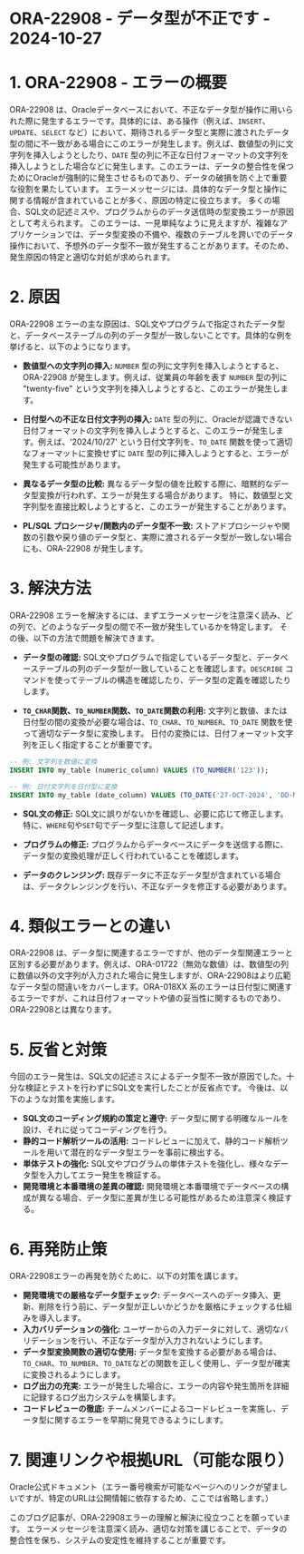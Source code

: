 # ORA-22908 - データ型が不正です - 2024-10-27

# 1. ORA-22908 - エラーの概要

ORA-22908 は、Oracleデータベースにおいて、不正なデータ型が操作に用いられた際に発生するエラーです。具体的には、ある操作（例えば、`INSERT`、`UPDATE`、`SELECT` など）において、期待されるデータ型と実際に渡されたデータ型の間に不一致がある場合にこのエラーが発生します。例えば、数値型の列に文字列を挿入しようとしたり、`DATE` 型の列に不正な日付フォーマットの文字列を挿入しようとした場合などに発生します。このエラーは、データの整合性を保つためにOracleが強制的に発生させるものであり、データの破損を防ぐ上で重要な役割を果たしています。  エラーメッセージには、具体的なデータ型と操作に関する情報が含まれていることが多く、原因の特定に役立ちます。  多くの場合、SQL文の記述ミスや、プログラムからのデータ送信時の型変換エラーが原因として考えられます。  このエラーは、一見単純なように見えますが、複雑なアプリケーションでは、データ型変換の不備や、複数のテーブルを跨いでのデータ操作において、予想外のデータ型不一致が発生することがあります。そのため、発生原因の特定と適切な対処が求められます。


# 2. 原因

ORA-22908 エラーの主な原因は、SQL文やプログラムで指定されたデータ型と、データベーステーブルの列のデータ型が一致しないことです。具体的な例を挙げると、以下のようになります。

* **数値型への文字列の挿入:** `NUMBER` 型の列に文字列を挿入しようとすると、ORA-22908 が発生します。例えば、従業員の年齢を表す `NUMBER` 型の列に "twenty-five" という文字列を挿入しようとすると、このエラーが発生します。

* **日付型への不正な日付文字列の挿入:** `DATE` 型の列に、Oracleが認識できない日付フォーマットの文字列を挿入しようとすると、このエラーが発生します。例えば、'2024/10/27' という日付文字列を、`TO_DATE` 関数を使って適切なフォーマットに変換せずに `DATE` 型の列に挿入しようとすると、エラーが発生する可能性があります。

* **異なるデータ型の比較:**  異なるデータ型の値を比較する際に、暗黙的なデータ型変換が行われず、エラーが発生する場合があります。  特に、数値型と文字列型を直接比較しようとすると、このエラーが発生することがあります。

* **PL/SQL プロシージャ/関数内のデータ型不一致:** ストアドプロシージャや関数の引数や戻り値のデータ型と、実際に渡されるデータ型が一致しない場合にも、ORA-22908 が発生します。


# 3. 解決方法

ORA-22908 エラーを解決するには、まずエラーメッセージを注意深く読み、どの列で、どのようなデータ型の間で不一致が発生しているかを特定します。  その後、以下の方法で問題を解決できます。

* **データ型の確認:** SQL文やプログラムで指定しているデータ型と、データベーステーブルの列のデータ型が一致していることを確認します。`DESCRIBE` コマンドを使ってテーブルの構造を確認したり、データ型の定義を確認したりします。

* **`TO_CHAR`関数、`TO_NUMBER`関数、`TO_DATE`関数の利用:** 文字列と数値、または日付型の間の変換が必要な場合は、`TO_CHAR`、`TO_NUMBER`、`TO_DATE` 関数を使って適切なデータ型に変換します。  日付の変換には、日付フォーマット文字列を正しく指定することが重要です。

```sql
-- 例: 文字列を数値に変換
INSERT INTO my_table (numeric_column) VALUES (TO_NUMBER('123'));

-- 例: 日付文字列を日付型に変換
INSERT INTO my_table (date_column) VALUES (TO_DATE('27-OCT-2024', 'DD-MON-YYYY'));
```

* **SQL文の修正:** SQL文に誤りがないかを確認し、必要に応じて修正します。特に、`WHERE`句や`SET`句でデータ型に注意して記述します。

* **プログラムの修正:** プログラムからデータベースにデータを送信する際に、データ型の変換処理が正しく行われていることを確認します。

* **データのクレンジング:**  既存データに不正なデータ型が含まれている場合は、データクレンジングを行い、不正なデータを修正する必要があります。


# 4. 類似エラーとの違い

ORA-22908 は、データ型に関連するエラーですが、他のデータ型関連エラーと区別する必要があります。例えば、ORA-01722（無効な数値）は、数値型の列に数値以外の文字列が入力された場合に発生しますが、ORA-22908はより広範なデータ型の間違いをカバーします。ORA-018XX 系のエラーは日付型に関連するエラーですが、これは日付フォーマットや値の妥当性に関するものであり、ORA-22908とは異なります。


# 5. 反省と対策

今回のエラー発生は、SQL文の記述ミスによるデータ型不一致が原因でした。十分な検証とテストを行わずにSQL文を実行したことが反省点です。 今後は、以下のような対策を実施します。

* **SQL文のコーディング規約の策定と遵守:**  データ型に関する明確なルールを設け、それに従ってコーディングを行う。
* **静的コード解析ツールの活用:**  コードレビューに加えて、静的コード解析ツールを用いて潜在的なデータ型エラーを事前に検出する。
* **単体テストの強化:**  SQL文やプログラムの単体テストを強化し、様々なデータ型を入力してエラー発生を検証する。
* **開発環境と本番環境の差異の確認:**  開発環境と本番環境でデータベースの構成が異なる場合、データ型に差異が生じる可能性があるため注意深く検証する。


# 6. 再発防止策

ORA-22908エラーの再発を防ぐために、以下の対策を講じます。

* **開発環境での厳格なデータ型チェック:** データベースへのデータ挿入、更新、削除を行う前に、データ型が正しいかどうかを厳格にチェックする仕組みを導入します。
* **入力バリデーションの強化:** ユーザーからの入力データに対して、適切なバリデーションを行い、不正なデータ型が入力されないようにします。
* **データ型変換関数の適切な使用:** データ型を変換する必要がある場合は、`TO_CHAR`、`TO_NUMBER`、`TO_DATE`などの関数を正しく使用し、データ型が確実に変換されるようにします。
* **ログ出力の充実:** エラーが発生した場合に、エラーの内容や発生箇所を詳細に記録するログ出力システムを構築します。
* **コードレビューの徹底:** チームメンバーによるコードレビューを実施し、データ型に関するエラーを早期に発見できるようにします。


# 7. 関連リンクや根拠URL（可能な限り）

Oracle公式ドキュメント（エラー番号検索が可能なページへのリンクが望ましいですが、特定のURLは公開情報に依存するため、ここでは省略します。）


このブログ記事が、ORA-22908エラーの理解と解決に役立つことを願っています。  エラーメッセージを注意深く読み、適切な対策を講じることで、データの整合性を保ち、システムの安定性を維持することが重要です。